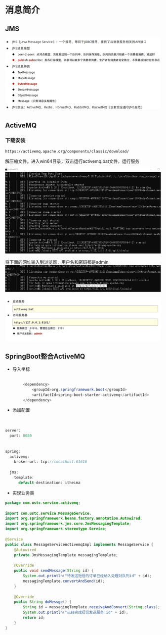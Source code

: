 # 消息简介

## JMS

![图 0](../images/bc268c8ed65a49648085ed1b01e6895b33774e5fef77e2d5e4eec05da358264a.png)  


## ActiveMQ

### 下载安装

```
https://activemq.apache.org/components/classic/download/

```

解压缩文件。进入win64目录，双击运行activemq.bat文件，运行服务

![图 2](../images/9c0a0c9112b17fa0a109757e7c06d2fa616a68f637aa40bfa4177ed191ae33a1.png)  

将下面的网址输入到浏览器，用户名和密码都是admin
![图 3](../images/b4d548c1c2892fcfa6a4ac8c8c0060bef249067bd34e7409cf225619320ac0b2.png)  

![图 4](../images/797a89df43bc49ae15cf805a88bccb482c5ba20e253f32b27bef39bded8e12aa.png)  



## SpringBoot整合ActiveMQ

* 导入坐标
```java

        <dependency>
            <groupId>org.springframework.boot</groupId>
            <artifactId>spring-boot-starter-activemq</artifactId>
        </dependency>
```
* 添加配置

```java


server:
  port: 8080


spring:
  activemq:
    broker-url: tcp://localhost:61616

  jms:
    template:
      default-destination: itheima
```

* 实现业务类


```java
package com.ustc.service.activemq;

import com.ustc.service.MessageService;
import org.springframework.beans.factory.annotation.Autowired;
import org.springframework.jms.core.JmsMessagingTemplate;
import org.springframework.stereotype.Service;

@Service
public class MessageServiceActivemqImpl implements MessageService {
    @Autowired
    private JmsMessagingTemplate messagingTemplate;

    @Override
    public void sendMessage(String id) {
        System.out.println("待发送短信的订单已经纳入处理对队列id" + id);
        messagingTemplate.convertAndSend(id);
    }

    @Override
    public String doMessge() {
        String id = messagingTemplate.receiveAndConvert(String.class);
        System.out.println("已经完成短信发送服务:id" + id);
        return id;
    }
}


```





